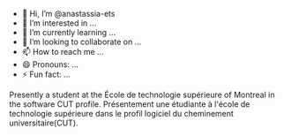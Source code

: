 - 👋 Hi, I’m @anastassia-ets
- 👀 I’m interested in ...
- 🌱 I’m currently learning ...
- 💞️ I’m looking to collaborate on ...
- 📫 How to reach me ...
- 😄 Pronouns: ...
- ⚡ Fun fact: ...

<!---
anastassia-ets/anastassia-ets is a ✨ special ✨ repository because its `README.md` (this file) appears on your GitHub profile.
You can click the Preview link to take a look at your changes.
--->
Presently a student at the École de technologie supérieure of Montreal in the software CUT profile.
Présentement une étudiante à l'école de technologie supérieure dans le profil logiciel du cheminement universitaire(CUT).
